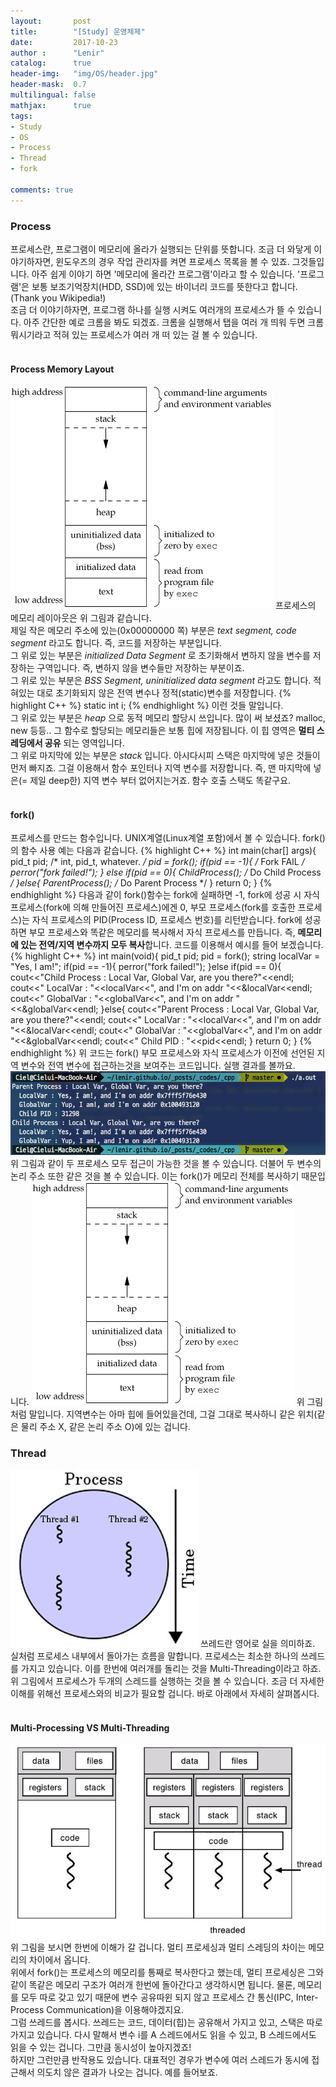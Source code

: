```yaml
---
layout:       post
title:        "[Study] 운영체제"
date:         2017-10-23
author :      "Lenir"
catalog:      true
header-img:   "img/OS/header.jpg"
header-mask:  0.7
multilingual: false
mathjax:      true
tags:
- Study
- OS
- Process
- Thread
- fork

comments: true
---
```


### Process
프로세스란, 프로그램이 메모리에 올라가 실행되는 단위를 뜻합니다. 조금 더 와닿게 이야기하자면, 윈도우즈의 경우 작업 관리자를 켜면 프로세스 목록을 볼 수 있죠. 그것들입니다. 아주 쉽게 이야기 하면 '메모리에 올라간 프로그램'이라고 할 수 있습니다. '프로그램'은 보통 보조기억장치(HDD, SSD)에 있는 바이너리 코드를 뜻한다고 합니다.(Thank you Wikipedia!)<br>
 조금 더 이야기하자면, 프로그램 하나를 실행 시켜도 여러개의 프로세스가 뜰 수 있습니다. 아주 간단한 예로 크롬을 봐도 되겠죠. 크롬을 실행해서 탭을 여러 개 띄워 두면 크롬 뭐시기라고 적혀 있는 프로세스가 여러 개 떠 있는 걸 볼 수 있습니다.<br><br>

#### Process Memory Layout
![](/img/OS/Memory-Layout.gif)
프로세스의 메모리 레이아웃은 위 그림과 같습니다.<br>
제일 작은 메모리 주소에 있는(0x00000000 쪽) 부분은 *text segment, code segment* 라고도 합니다. 즉, 코드를 저장하는 부분입니다.<br>
그 위로 있는 부분은 *initialized Data Segment* 로 초기화해서 변하지 않을 변수를 저장하는 구역입니다. 즉, 변하지 않을 변수들만 저장하는 부분이죠. <br>
그 위로 있는 부분은 *BSS Segment, uninitialized data segment* 라고도 합니다. 적혀있는 대로 초기화되지 않은 전역 변수나 정적(static)변수를 저장합니다.
{% highlight C++ %}
static int i;
{% endhighlight %}
이런 것들 말입니다.<br>
그 위로 있는 부분은 *heap* 으로 동적 메모리 할당시 쓰입니다. 많이 써 보셨죠? malloc, new 등등.. 그 함수로 할당되는 메모리들은 보통 힙에 저장됩니다. 이 힙 영역은 **멀티 스레딩에서 공유** 되는 영역입니다.<br>
그 위로 마지막에 있는 부분은 *stack* 입니다. 아시다시피 스택은 마지막에 넣은 것들이 먼저 빠지죠. 그걸 이용해서 함수 포인터나 지역 변수를 저장합니다. 즉, 맨 마지막에 넣은(= 제일 deep한) 지역 변수 부터 없어지는거죠. 함수 호출 스택도 똑같구요.<br><br>

#### fork()
프로세스를 만드는 함수입니다. UNIX계열(Linux계열 포함)에서 볼 수 있습니다. fork()의 함수 사용 예는 다음과 같습니다.
{% highlight C++ %}
int main(char[] args){
  pid_t pid; /* int, pid_t, whatever. */
  pid = fork();
  if(pid == -1){ /* Fork FAIL */
    perror("fork failed!");
  }
  else if(pid == 0){
    ChildProcess(); /* Do Child Process */
  }else{
    ParentProcess(); /* Do Parent Process */
  }
  return 0;
}
{% endhighlight %}
다음과 같이 fork()함수는 fork에 실패하면 -1, fork에 성공 시 자식 프로세스(fork에 의해 만들어진 프로세스)에겐 0, 부모 프로세스(fork를 호출한 프로세스)는 자식 프로세스의 PID(Process ID, 프로세스 번호)를 리턴받습니다. fork에 성공하면 부모 프로세스와 똑같은 메모리를 복사해서 자식 프로세스를 만듭니다. 즉, **메모리에 있는 전역/지역 변수까지 모두 복사**합니다. 코드를 이용해서 예시를 들어 보겠습니다.
{% highlight C++ %}
int main(void){
  pid_t pid;
  pid = fork();
  string localVar = "Yes, I am!";
  if(pid == -1){
    perror("fork failed!");
  }else if(pid == 0){
    cout<<"Child Process : Local Var, Global Var, are you there?"<<endl;
    cout<<"  LocalVar : "<<localVar<<", and I'm on addr "<<&localVar<<endl;
    cout<<"  GlobalVar : "<<globalVar<<", and I'm on addr "<<&globalVar<<endl;
  }else{
    cout<<"Parent Process : Local Var, Global Var, are you there?"<<endl;
    cout<<"  LocalVar : "<<localVar<<", and I'm on addr "<<&localVar<<endl;
    cout<<"  GlobalVar : "<<globalVar<<", and I'm on addr "<<&globalVar<<endl;
    cout<<"  Child PID : "<<pid<<endl;
  }
  return 0;
}
{% endhighlight %}
위 코드는 fork() 부모 프로세스와 자식 프로세스가 이전에 선언된 지역 변수와 전역 변수에 접근하는것을 보여주는 코드입니다. 실행 결과를 볼까요.
![](/img/OS/forkExample.png)
위 그림과 같이 두 프로세스 모두 접근이 가능한 것을 볼 수 있습니다. 더불어 두 변수의 논리 주소 또한 같은 것을 볼 수 있습니다. 이는 fork()가 메모리 전체를 복사하기 때문입니다.
![](/img/OS/Memory-Layout.gif)
위 그림처럼 말입니다. 지역변수는 아마 힙에 들어있을건데, 그걸 그대로 복사하니 같은 위치(같은 물리 주소 X, 같은 논리 주소 O)에 있는 겁니다.

### Thread
![](/img/OS/thread.jpg)
쓰레드란 영어로 실을 의미하죠. 실처럼 프로세스 내부에서 돌아가는 흐름을 말합니다. 프로세스는 최소한 하나의 쓰레드를 가지고 있습니다. 이를 한번에 여러개를 돌리는 것을 Multi-Threading이라고 하죠. 위 그림에서 프로세스가 두개의 스레드를 실행하는 것을 볼 수 있습니다. 조금 더 자세한 이해를 위해선 프로세스와의 비교가 필요할 겁니다. 바로 아래에서 자세히 살펴봅시다. <br><br>
#### Multi-Processing VS Multi-Threading
![](/img/OS/mProcVSmThreads.jpg)
위 그림을 보시면 한번에 이해가 갈 겁니다. 멀티 프로세싱과 멀티 스레딩의 차이는 메모리의 차이에서 옵니다. <br>
위에서 fork()는 프로세스의 메모리를 통째로 복사한다고 했는데, 멀티 프로세싱은 그와 같이 똑같은 메모리 구조가 여러개 한번에 돌아간다고 생각하시면 됩니다. 물론, 메모리를 모두 따로 갖고 있기 때문에 변수 공유따윈 되지 않고 프로세스 간 통신(IPC, Inter-Process Communication)을 이용해야겠지요. <br>
그럼 쓰레드를 봅시다. 쓰레드는 코드, 데이터(힙)는 공유해서 가지고 있고, 스택은 따로 가지고 있습니다. 다시 말해서 변수 i를 A 스레드에서도 읽을 수 있고, B 스레드에서도 읽을 수 있는 겁니다. 그만큼 동시성이 높아지겠죠! <br>
하지만 그런만큼 반작용도 있습니다. 대표적인 경우가 변수에 여러 스레드가 동시에 접근해서 의도치 않은 결과가 나오는 겁니다. 예를 들어보죠.



<br><br>
